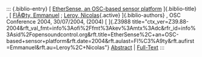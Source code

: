 ::: {.biblio-entry}
[ [EtherSense, an OSC-based sensor
platform](publication/ethersense-osc-based-sensor-platform)
]{.biblio-title} , [ [FlÃ©ty, Emmanuel](publications/author/Fl%C3%A9ty)
; [Leroy, Nicolas](publications/author/Leroy){.active}
]{.biblio-authors} , OSC Conference 2004, 30/07/2004, (2004) [ ]{.Z3988
title="ctx_ver=Z39.88-2004&rft_val_fmt=info%3Aofi%2Ffmt%3Akev%3Amtx%3Adc&rfr_id=info%3Asid%2Fopensoundcontrol.org&rft.title=EtherSense%2C+an+OSC-based+sensor+platform&rft.date=2004&rft.aulast=Fl%C3%A9ty&rft.aufirst=Emmanuel&rft.au=Leroy%2C+Nicolas"}
[Abstract](publication/ethersense-osc-based-sensor-platform) \|
[Full-Text](publication/ethersense-osc-based-sensor-platform)
:::
